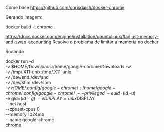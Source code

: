 Como base https://github.com/chrisdaish/docker-chrome

Gerando imagem:

docker build -t chrome .


https://docs.docker.com/engine/installation/ubuntulinux/#adjust-memory-and-swap-accounting
Resolve o problema de limitar a memoria no docker

Rodando


docker run   -d \
             -v $HOME/Downloads:/home/google-chrome/Downloads:rw \
            -v /tmp/.X11-unix:/tmp/.X11-unix \
            -v /dev/snd:/dev/snd \
            -v /dev/shm:/dev/shm \
            -v $HOME/.config/google-chrome/:/home/google-chrome/.config/google-chrome/ \
            --privileged \
            -e uid=$(id -u) \
            -e gid=$(id -g) \
            -e DISPLAY=unix$DISPLAY \
            --net host \
	        --cpuset-cpus 0 \
	        --memory 1024mb \
            --name google-chrome \
            chrome

